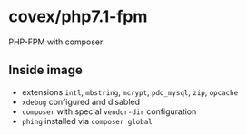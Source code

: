 covex/php7.1-fpm
================

PHP-FPM with composer

Inside image
------------

* extensions `intl`, `mbstring`, `mcrypt`, `pdo_mysql`, `zip`, `opcache`
* `xdebug` configured and disabled
* `composer` with special `vendor-dir` configuration
* `phing` installed via `composer global`
